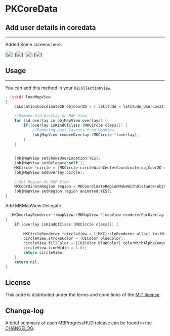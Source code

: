 
PKCoreData
=========

## Add user details in coredata
------------
 Added Some screens here.
 
[![](https://github.com/pawankv89/PKCoreData/blob/master/images/screen_1.png)]
[![](https://github.com/pawankv89/PKCoreData/blob/master/images/screen_2.png)]
[![](https://github.com/pawankv89/PKCoreData/blob/master/images/screen_3.png)]
[![](https://github.com/pawankv89/PKCoreData/blob/master/images/screen_4.png)]


## Usage
------------
 You can add this method in your `UICollectionView`.


```objective-c
- (void) loadMapView
{
    CLLocationCoordinate2D objCoor2D = {.latitude = latitude_UserLocation, .longitude = longitude_UserLocation};
    
    //Remove Old OverLay on MAP View
    for (id overlay in objMapView.overlays) {
        if([overlay isKindOfClass:[MKCircle class]]) {
            //Removing past layouts from MapView
            [objMapView removeOverlay:(MKCircle *)overlay];
        }
    }
    
    
    [objMapView setShowsUserLocation:YES];
    [objMapView setDelegate:self ];
    MKCircle *circle = [MKCircle circleWithCenterCoordinate:objCoor2D radius:distance];
    [objMapView addOverlay:circle];
    
    //Set Region On MAP View
    MKCoordinateRegion region = MKCoordinateRegionMakeWithDistance(objCoor2D, distance*2,distance*2);
    [objMapView setRegion:region animated:YES];
}
```
 Add MKMapView Delegate 

```objective-c
- (MKOverlayRenderer *)mapView:(MKMapView *)mapView rendererForOverlay:(id <MKOverlay>)overlay
{
    if([overlay isKindOfClass:[MKCircle class]]) {
        
        MKCircleRenderer *circleView = [[MKCircleRenderer alloc] initWithOverlay:overlay];
        circleView.strokeColor = [UIColor blueColor];
        circleView.fillColor = [[UIColor blueColor] colorWithAlphaComponent:0.4];
        circleView.lineWidth = 1.0f;
        return circleView;
    }
    return nil;
}
```

## License

This code is distributed under the terms and conditions of the [MIT license](LICENSE).

## Change-log

A brief summary of each MBProgressHUD release can be found in the [CHANGELOG](CHANGELOG.mdown). 
